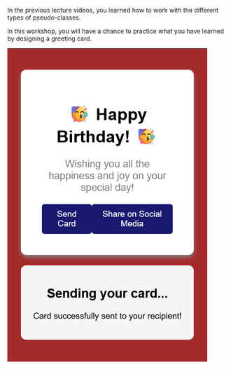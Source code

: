 In the previous lecture videos, you learned how to work with the different types of pseudo-classes.

In this workshop, you will have a chance to practice what you have learned by designing a greeting card.

![alt text](image.png)